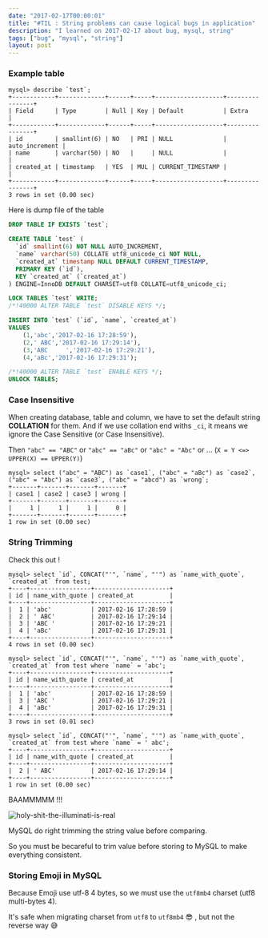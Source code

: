 ```yaml
---
date: "2017-02-17T00:00:01"
title: "#TIL : String problems can cause logical bugs in application"
description: "I learned on 2017-02-17 about bug, mysql, string"
tags: ["bug", "mysql", "string"]
layout: post
---
```



### Example table

```
mysql> describe `test`;
+------------+-------------+------+-----+-------------------+----------------+
| Field      | Type        | Null | Key | Default           | Extra          |
+------------+-------------+------+-----+-------------------+----------------+
| id         | smallint(6) | NO   | PRI | NULL              | auto_increment |
| name       | varchar(50) | NO   |     | NULL              |                |
| created_at | timestamp   | YES  | MUL | CURRENT_TIMESTAMP |                |
+------------+-------------+------+-----+-------------------+----------------+
3 rows in set (0.00 sec)
```

Here is dump file of the table


```sql
DROP TABLE IF EXISTS `test`;

CREATE TABLE `test` (
  `id` smallint(6) NOT NULL AUTO_INCREMENT,
  `name` varchar(50) COLLATE utf8_unicode_ci NOT NULL,
  `created_at` timestamp NULL DEFAULT CURRENT_TIMESTAMP,
  PRIMARY KEY (`id`),
  KEY `created_at` (`created_at`)
) ENGINE=InnoDB DEFAULT CHARSET=utf8 COLLATE=utf8_unicode_ci;

LOCK TABLES `test` WRITE;
/*!40000 ALTER TABLE `test` DISABLE KEYS */;

INSERT INTO `test` (`id`, `name`, `created_at`)
VALUES
	(1,'abc','2017-02-16 17:28:59'),
	(2,' ABC','2017-02-16 17:29:14'),
	(3,'ABC     ','2017-02-16 17:29:21'),
	(4,'aBc','2017-02-16 17:29:31');

/*!40000 ALTER TABLE `test` ENABLE KEYS */;
UNLOCK TABLES;
```

### Case Insensitive

When creating database, table and column, we have to set the default string **COLLATION** for them. And if we use collation end withs `_ci`, it means we ignore the Case Sensitive (or Case Insensitive).

Then `"abc" == "ABC"` or `"abc" == "aBc"` or `"abc" = "Abc"` or ... (`X = Y <=> UPPER(X) == UPPER(Y)`)

```
mysql> select ("abc" = "ABC") as `case1`, ("abc" = "aBc") as `case2`, ("abc" = "Abc") as `case3`, ("abc" = "abcd") as `wrong`;
+-------+-------+-------+-------+
| case1 | case2 | case3 | wrong |
+-------+-------+-------+-------+
|     1 |     1 |     1 |     0 |
+-------+-------+-------+-------+
1 row in set (0.00 sec)
```

### String Trimming

Check this out !

```
mysql> select `id`, CONCAT("'", `name`, "'") as `name_with_quote`, `created_at` from test;
+----+-----------------+---------------------+
| id | name_with_quote | created_at          |
+----+-----------------+---------------------+
|  1 | 'abc'           | 2017-02-16 17:28:59 |
|  2 | ' ABC'          | 2017-02-16 17:29:14 |
|  3 | 'ABC '          | 2017-02-16 17:29:21 |
|  4 | 'aBc'           | 2017-02-16 17:29:31 |
+----+-----------------+---------------------+
4 rows in set (0.00 sec)

mysql> select `id`, CONCAT("'", `name`, "'") as `name_with_quote`, `created_at` from test where `name` = 'abc';
+----+-----------------+---------------------+
| id | name_with_quote | created_at          |
+----+-----------------+---------------------+
|  1 | 'abc'           | 2017-02-16 17:28:59 |
|  3 | 'ABC '          | 2017-02-16 17:29:21 |
|  4 | 'aBc'           | 2017-02-16 17:29:31 |
+----+-----------------+---------------------+
3 rows in set (0.01 sec)

mysql> select `id`, CONCAT("'", `name`, "'") as `name_with_quote`, `created_at` from test where `name` = ' abc';
+----+-----------------+---------------------+
| id | name_with_quote | created_at          |
+----+-----------------+---------------------+
|  2 | ' ABC'          | 2017-02-16 17:29:14 |
+----+-----------------+---------------------+
1 row in set (0.00 sec)
```

BAAMMMMM !!! 

![holy-shit-the-illuminati-is-real](https://cloud.githubusercontent.com/assets/4528223/23033726/d15b7e76-f4ab-11e6-8525-46d3baeddc50.jpg)

MySQL do right trimming the string value before comparing.

So you must be becareful to trim value before storing to MySQL to make everything consistent.

### Storing Emoji in MySQL

Because Emoji use utf-8 4 bytes, so we must use the `utf8mb4` charset (utf8 multi-bytes 4).

It's safe when migrating charset from `utf8` to `utf8mb4` 😎 , but not the reverse way 😅
